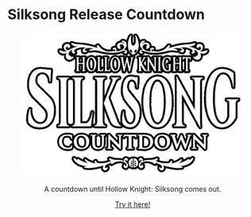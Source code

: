 # Silksong Release Countdown
<p align="center"><img width="450" src="./assets/images/logo_readme.png"></p>
<p align="center">A countdown until Hollow Knight: Silksong comes out.</p>
<p align="center"><a href="https://luizfranzon.github.io/silksong-release-countdown/">Try it here!</a>
